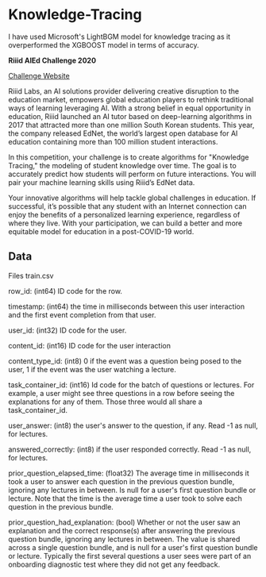 # Knowledge-Tracing

I have used Microsoft's LightBGM model for knowledge tracing as it overperformed the XGBOOST model in terms of accuracy.

**Riiid AIEd Challenge 2020**

[Challenge Website](https://www.ednetchallenge.ai/)

Riiid Labs, an AI solutions provider delivering creative disruption to the education market, empowers global education players to rethink traditional ways of learning leveraging AI. With a strong belief in equal opportunity in education, Riiid launched an AI tutor based on deep-learning algorithms in 2017 that attracted more than one million South Korean students. This year, the company released EdNet, the world’s largest open database for AI education containing more than 100 million student interactions.

In this competition, your challenge is to create algorithms for "Knowledge Tracing," the modeling of student knowledge over time. The goal is to accurately predict how students will perform on future interactions. You will pair your machine learning skills using Riiid’s EdNet data.

Your innovative algorithms will help tackle global challenges in education. If successful, it’s possible that any student with an Internet connection can enjoy the benefits of a personalized learning experience, regardless of where they live. With your participation, we can build a better and more equitable model for education in a post-COVID-19 world.

## Data

Files
train.csv

row_id: (int64) ID code for the row.

timestamp: (int64) the time in milliseconds between this user interaction and the first event completion from that user.

user_id: (int32) ID code for the user.

content_id: (int16) ID code for the user interaction

content_type_id: (int8) 0 if the event was a question being posed to the user, 1 if the event was the user watching a lecture.

task_container_id: (int16) Id code for the batch of questions or lectures. For example, a user might see three questions in a row before seeing the explanations for any of them. Those three would all share a task_container_id.

user_answer: (int8) the user's answer to the question, if any. Read -1 as null, for lectures.

answered_correctly: (int8) if the user responded correctly. Read -1 as null, for lectures.

prior_question_elapsed_time: (float32) The average time in milliseconds it took a user to answer each question in the previous question bundle, ignoring any lectures in between. Is null for a user's first question bundle or lecture. Note that the time is the average time a user took to solve each question in the previous bundle.

prior_question_had_explanation: (bool) Whether or not the user saw an explanation and the correct response(s) after answering the previous question bundle, ignoring any lectures in between. The value is shared across a single question bundle, and is null for a user's first question bundle or lecture. Typically the first several questions a user sees were part of an onboarding diagnostic test where they did not get any feedback.
